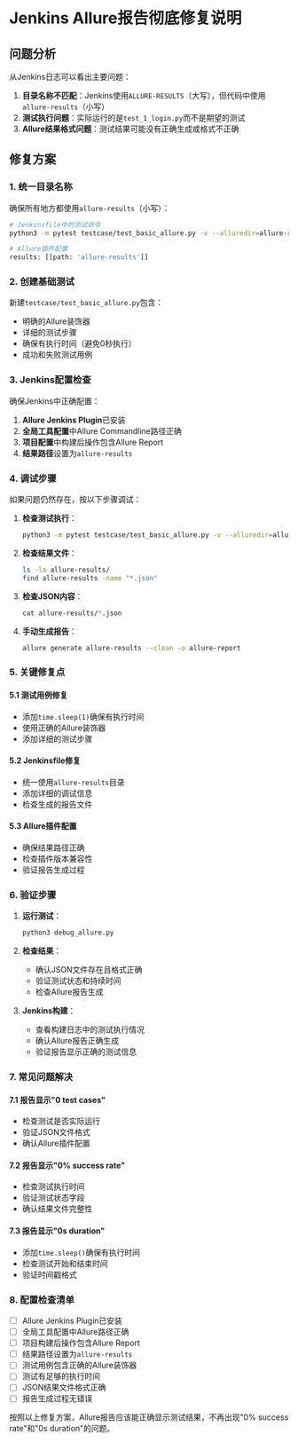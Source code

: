 # Jenkins Allure报告彻底修复说明

## 问题分析

从Jenkins日志可以看出主要问题：

1. **目录名称不匹配**：Jenkins使用`ALLURE-RESULTS`（大写），但代码中使用`allure-results`（小写）
2. **测试执行问题**：实际运行的是`test_1_login.py`而不是期望的测试
3. **Allure结果格式问题**：测试结果可能没有正确生成或格式不正确

## 修复方案

### 1. 统一目录名称

确保所有地方都使用`allure-results`（小写）：

```bash
# Jenkinsfile中的测试命令
python3 -m pytest testcase/test_basic_allure.py -v --alluredir=allure-results --junitxml=junit.xml --tb=short

# Allure插件配置
results: [[path: 'allure-results']]
```

### 2. 创建基础测试

新建`testcase/test_basic_allure.py`包含：
- 明确的Allure装饰器
- 详细的测试步骤
- 确保有执行时间（避免0秒执行）
- 成功和失败测试用例

### 3. Jenkins配置检查

确保Jenkins中正确配置：

1. **Allure Jenkins Plugin**已安装
2. **全局工具配置**中Allure Commandline路径正确
3. **项目配置**中构建后操作包含Allure Report
4. **结果路径**设置为`allure-results`

### 4. 调试步骤

如果问题仍然存在，按以下步骤调试：

1. **检查测试执行**：
   ```bash
   python3 -m pytest testcase/test_basic_allure.py -v --alluredir=allure-results
   ```

2. **检查结果文件**：
   ```bash
   ls -la allure-results/
   find allure-results -name "*.json"
   ```

3. **检查JSON内容**：
   ```bash
   cat allure-results/*.json
   ```

4. **手动生成报告**：
   ```bash
   allure generate allure-results --clean -o allure-report
   ```

### 5. 关键修复点

#### 5.1 测试用例修复
- 添加`time.sleep(1)`确保有执行时间
- 使用正确的Allure装饰器
- 添加详细的测试步骤

#### 5.2 Jenkinsfile修复
- 统一使用`allure-results`目录
- 添加详细的调试信息
- 检查生成的报告文件

#### 5.3 Allure插件配置
- 确保结果路径正确
- 检查插件版本兼容性
- 验证报告生成过程

### 6. 验证步骤

1. **运行测试**：
   ```bash
   python3 debug_allure.py
   ```

2. **检查结果**：
   - 确认JSON文件存在且格式正确
   - 验证测试状态和持续时间
   - 检查Allure报告生成

3. **Jenkins构建**：
   - 查看构建日志中的测试执行情况
   - 确认Allure报告正确生成
   - 验证报告显示正确的测试信息

### 7. 常见问题解决

#### 7.1 报告显示"0 test cases"
- 检查测试是否实际运行
- 验证JSON文件格式
- 确认Allure插件配置

#### 7.2 报告显示"0% success rate"
- 检查测试执行时间
- 验证测试状态字段
- 确认结果文件完整性

#### 7.3 报告显示"0s duration"
- 添加`time.sleep()`确保有执行时间
- 检查测试开始和结束时间
- 验证时间戳格式

### 8. 配置检查清单

- [ ] Allure Jenkins Plugin已安装
- [ ] 全局工具配置中Allure路径正确
- [ ] 项目构建后操作包含Allure Report
- [ ] 结果路径设置为`allure-results`
- [ ] 测试用例包含正确的Allure装饰器
- [ ] 测试有足够的执行时间
- [ ] JSON结果文件格式正确
- [ ] 报告生成过程无错误

按照以上修复方案，Allure报告应该能正确显示测试结果，不再出现"0% success rate"和"0s duration"的问题。 